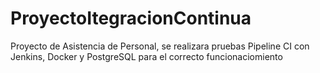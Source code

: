# ProyectoItegracionContinua
Proyecto de Asistencia de Personal, se realizara pruebas Pipeline CI con Jenkins, Docker y PostgreSQL para el correcto funcionaciomiento
